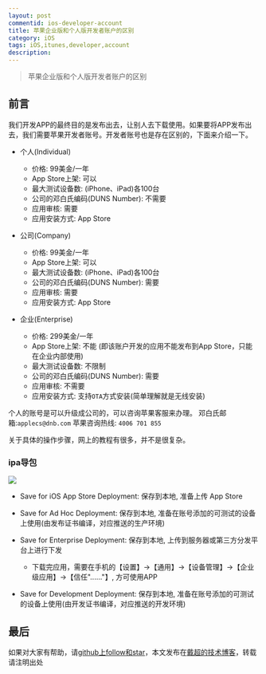 ```yaml
---
layout: post
commentid: ios-developer-account
title: 苹果企业版和个人版开发者账户的区别
category: iOS
tags: iOS,itunes,developer,account
description:
---
```


>   苹果企业版和个人版开发者账户的区别


## 前言

我们开发APP的最终目的是发布出去，让别人去下载使用。如果要将APP发布出去，我们需要苹果开发者账号。开发者账号也是存在区别的，下面来介绍一下。

-   个人(Individual)
    - 价格: 99美金/一年
    - App Store上架: 可以
    - 最大测试设备数: (iPhone、iPad)各100台
    - 公司的邓白氏编码(DUNS Number): 不需要
    - 应用审核: 需要
    - 应用安装方式: App Store

-   公司(Company)
    - 价格: 99美金/一年
    - App Store上架: 可以
    - 最大测试设备数: (iPhone、iPad)各100台
    - 公司的邓白氏编码(DUNS Number): 需要
    - 应用审核: 需要
    - 应用安装方式: App Store

-   企业(Enterprise)
    - 价格: 299美金/一年
    - App Store上架: 不能 (即该账户开发的应用不能发布到App Store，只能在企业内部使用)
    - 最大测试设备数: 不限制 
    - 公司的邓白氏编码(DUNS Number): 需要
    - 应用审核: 不需要
    - 应用安装方式: 支持`OTA`方式安装(简单理解就是无线安装)

个人的账号是可以升级成公司的，可以咨询苹果客服来办理。
邓白氏邮箱:`applecs@dnb.com` 苹果咨询热线: `4006 701 855`

关于具体的操作步骤，网上的教程有很多，并不是很复杂。

### ipa导包

![]({{site.url}}/assets/postImages/ios/developeraccount01.png)

-   Save for iOS App Store Deployment: 保存到本地, 准备上传 App Store 

-   Save for Ad Hoc Deployment: 保存到本地, 准备在账号添加的可测试的设备上使用(由发布证书编译，对应推送的生产环境)

-   Save for Enterprise Deployment: 保存到本地, 上传到服务器或第三方分发平台上进行下发
    - 下载完应用，需要在手机的【设置】->【通用】->【设备管理】->【企业级应用】->【信任"......"】, 方可使用APP

-   Save for Development Deployment: 保存到本地, 准备在账号添加的可测试的设备上使用(由开发证书编译，对应推送的开发环境)

## 最后

如果对大家有帮助，请[github上follow和star](https://github.com/jifengchao)，本文发布在[戴超的技术博客](https://jifengchao.github.io/)，转载请注明出处
